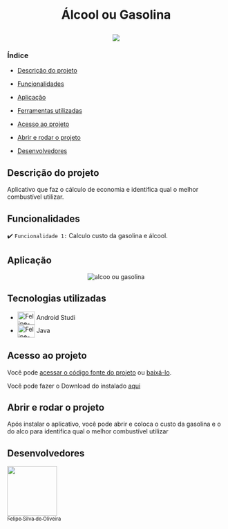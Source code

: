 
<h1 align="center">
  <p align="center">Álcool ou Gasolina</p>
  <a href="https://user-images.githubusercontent.com/63815922/216802156-0b9a7a31-b546-4864-aa2c-66e35c0259cd.png?text=Álcool ou Gasolina#vitrinedev" alt="Álcool ou Gasolina"></a>
</h1>

<p align="center">
<img src="http://img.shields.io/static/v1?label=STATUS&message=EM%20DESENVOLVIMENTO&color=GREEN&style=for-the-badge"/>
</p>


### Índice

- [Descrição do projeto](#descrição-do-projeto)

- [Funcionalidades](#funcionalidades)

- [Aplicação](#aplicação)

- [Ferramentas utilizadas](#ferramentas-utilizadas)

- [Acesso ao projeto](#acesso-ao-projeto)

- [Abrir e rodar o projeto](#abrir-e-rodar-o-projeto)

- [Desenvolvedores](#desenvolvedores)

## Descrição do projeto 

<p align="justify">

Aplicativo que faz o cálculo de economia e identifica qual o melhor combustível utilizar.

</p>

## Funcionalidades

:heavy_check_mark: `Funcionalidade 1:` Calculo custo da gasolina e álcool.



## Aplicação

<div align="center">

![alcoo ou gasolina](https://user-images.githubusercontent.com/63815922/173049513-01084ac3-77c9-475a-8ffa-61eeaf4bc71f.gif)

</div>

###

## Tecnologias utilizadas

  *  <img align="center" alt="Felipe-Androidstudio" height="30" width="40" src="https://cdn.jsdelivr.net/gh/devicons/devicon/icons/androidstudio/androidstudio-original.svg"> Android Studi     
  *  <img align="center" alt="Felipe-Java" height="30" width="40" src="https://cdn.jsdelivr.net/gh/devicons/devicon/icons/java/java-original.svg"> Java
  
###

## Acesso ao projeto

Você pode [acessar o código fonte do projeto](https://github.com/Felipe-S-O/app-alcool-ou-gasolina) ou [baixá-lo](https://github.com/Felipe-S-O/app-alcool-ou-gasolina/archive/refs/heads/main.zip).


Você pode fazer o Download do instalado [aqui](https://drive.google.com/file/d/1aAoveBWRdB65bAb_vZVxDQhpPK9-XIFY/view?usp=sharing)

## Abrir e rodar o projeto

Após instalar o aplicativo, você pode abrir e coloca o custo da gasolina e o do alco para identifica qual o melhor combustível utilizar

## Desenvolvedores

[<img src="https://avatars.githubusercontent.com/u/63815922?v=4" width=115><br><sub>Felipe Silva de Oliveira</sub>](https://github.com/Felipe-S-O) 


